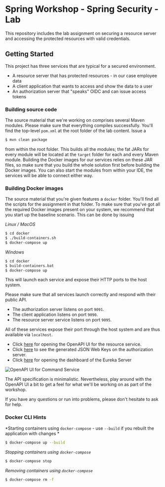 # Spring Workshop - Spring Security - Lab

This repository includes the lab assignment on securing a resource server and accessing the protected resources with valid credentials. 

## Getting Started

This project has three services that are typical for a secured environment. 
* A resource server that has protected resources - in our case employee data
* A client application that wants to access and show the data to a user
* An authorization server that "speaks" OIDC and can issue access tokens

### Building source code

The source material that we're working on comprises several Maven modules. Please make sure that everything compiles successfully. You'll find the top-level `pom.xml` at the root folder of the lab content. Issue a

```bash
$ mvn clean package
```

from within the root folder. This builds all the modules; the fat JARs for every module will be located at the `target` folder for each and every Maven module. Building the Docker images for our services relies on these JAR files, so make sure that you build the whole solution first before building the Docker images. You can also start the modules from within your IDE, the services will be able to connect either way.

### Building Docker images

The source material that you're given features a `docker` folder. You'll find all the scripts for the assignment in that folder. To make sure that you've got all the required Docker images present on your system, we recommend that you start up the baseline scenario. This can be done by issuing

*Linux / MacOS*

```bash
$ cd docker
$ ./build-containers.sh
$ docker-compose up
```

*Windows*

```bash
$ cd docker
$ build-containers.bat
$ docker-compose up
```

This will launch each service and expose their HTTP ports to the host system.

Please make sure that all services launch correctly and respond with their public API.

* The authorization server listens on port `9091`.
* The client application listens on port `9090`.
* The resource server service listens on port `9095`.

All of these services expose their port through the host system and are thus available via `localhost`.

* Click [here](http://localhost:9095/swagger-ui.html) for opening the OpenAPI UI for the resource service.
* Click [here](http://localhost:9091/oauth2/jwks) to see the generated JSON Web Keys on the authorization server.
* Click [here](http://localhost:9090/eureka) for opening the dashboard of the Eureka Server

![OpenAPI UI for Command Service](static/openapi-ui-command-service.png)

The API specification is minimalistic. Nevertheless, play around with the OpenAPI UI a bit to get a feel for what we'll be working on as part of the workshop.

If you have any questions or run into problems, please don't hesitate to ask for help.

### Docker CLI Hints

*Starting containers using `docker-compose` - use `--build` if you rebuilt the application with changes * 

```bash
$ docker-compose up --build
```

*Stopping containers using `docker-compose`*

```bash
$ docker-compose stop
```

*Removing containers using `docker-compose`*

```bash
$ docker-compose rm -f
```